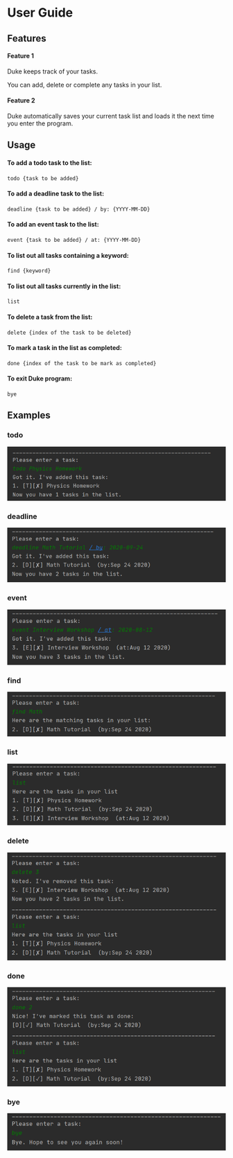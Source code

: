 # User Guide

## Features 

#### Feature 1 
Duke keeps track of your tasks. 

You can add, delete or complete any tasks in your list.

#### Feature 2
Duke automatically saves your current task list and loads it the next time you enter the program.

## Usage

#### To add a todo task to the list:

    todo {task to be added}

#### To add a deadline task to the list:

    deadline {task to be added} / by: {YYYY-MM-DD}

#### To add an event task to the list:

    event {task to be added} / at: {YYYY-MM-DD}

#### To list out all tasks containing a keyword:

    find {keyword}

#### To list out all tasks currently in the list:

    list

#### To delete a task from the list:

    delete {index of the task to be deleted}

#### To mark a task in the list as completed:

    done {index of the task to be mark as completed}

#### To exit Duke program:

    bye

## Examples

### todo
![](images/todo.PNG)

### deadline
![](images/deadline.PNG)

### event
![](images/event.PNG)

### find
![](images/find.PNG)

### list
![](images/list.PNG)

### delete
![](images/delete.PNG)

### done
![](images/done.PNG)

### bye
![](images/bye.PNG)


